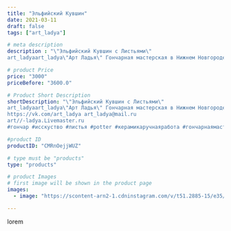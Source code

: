 ```yaml
---
title: "Эльфийский Кувшин"
date: 2021-03-11
draft: false
tags: ["art_ladya"]

# meta description
description : "\"Эльфийский Кувшин с Листьями\" 
art_ladyaart_ladya\"Арт Ладья\" Гончарная мастерская в Нижнем Новгороде. Изготовление керамики и мастер//-классы по обучению. "

# product Price
price: "3000"
priceBefore: "3600.0"

# Product Short Description
shortDescription: "\"Эльфийский Кувшин с Листьями\" 
art_ladyaart_ladya\"Арт Ладья\" Гончарная мастерская в Нижнем Новгороде. Изготовление керамики и мастер//-классы по обучению. 
https://vk.com/art_ladya art_ladya@mail.ru 
art//-ladya.Livemaster.ru
#гончар #исскуство #листья #potter #керамикаручнаяработа #гончарнаямастерская #керамиканазаказ #handmade #посудаизглины #керамика #гончарнаяпосуда #эксклюзивнаякерамика #dishes #decor #ceramicar #warrior #claygoods #restaurant #earthenware #ceramic #design #elfish #gifts #decanter #ceramicart #jug #эльфийскийкувшин #clay #авторскаякерамика"

#product ID
productID: "CMRnOejjWUZ"

# type must be "products"
type: "products"

# product Images
# first image will be shown in the product page
images:
  - image: "https://scontent-arn2-1.cdninstagram.com/v/t51.2885-15/e35/158704968_1379340809078008_335332557783514191_n.jpg?se=8&tp=1&_nc_ht=scontent-arn2-1.cdninstagram.com&_nc_cat=104&_nc_ohc=6VceUVY9zTMAX9LMqj4&ccb=7-4&oh=fde9cf0d4f3dcd7d2fe5371d6e1e3579&oe=60829F6D&_nc_sid=86f79a&ig_cache_key=MjUyNjk3MzM4NDYyNjg5MDAwOQ%3D%3D.2-ccb7-4"

---
```

lorem
